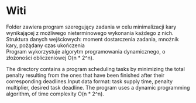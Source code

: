 # Witi
Folder zawiera program szeregujący zadania w celu minimalizacji kary wynikającej z możliwego nieterminowego wykonania każdego z nich.
Struktura danych wejściowych: moment dostarczenia zadania, mnożnik kary, pożądany czas ukończenia  
Program wykorzystuje algorytm programowania dynamicznego, o złożoności obliczeniowej O(n * 2^n).    
  
The directory contains a program scheduling tasks by minimizing the total penalty resulting from the ones that have been finished after their corresponding deadlines.Input data format: task supply time, penalty multiplier, desired task deadline.
The program uses a dynamic programming algorithm, of time complexity O(n * 2^n).       
